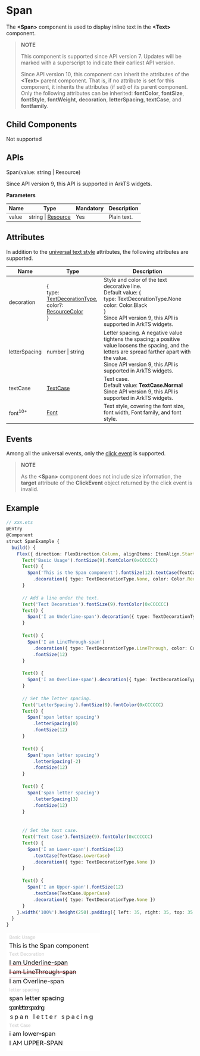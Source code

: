 # Span

The **\<Span>** component is used to display inline text in the **\<Text>** component.

>  **NOTE**
>
>  This component is supported since API version 7. Updates will be marked with a superscript to indicate their earliest API version.
>
>  Since API version 10, this component can inherit the attributes of the **\<Text>** parent component. That is, if no attribute is set for this component, it inherits the attributes (if set) of its parent component. Only the following attributes can be inherited: **fontColor**, **fontSize**, **fontStyle**, **fontWeight**, **decoration**, **letterSpacing**, **textCase**, and **fontfamily**.


## Child Components

Not supported


## APIs

Span(value: string | Resource)

Since API version 9, this API is supported in ArkTS widgets.

**Parameters**

| Name| Type| Mandatory| Description|
| -------- | -------- | -------- | -------- |
| value | string \| [Resource](ts-types.md#resource) | Yes| Plain text.|


## Attributes

In addition to the [universal text style](ts-universal-attributes-text-style.md) attributes, the following attributes are supported.

| Name| Type| Description|
| -------- | -------- | -------- |
| decoration | {<br>type: [TextDecorationType](ts-appendix-enums.md#textdecorationtype),<br>color?: [ResourceColor](ts-types.md#resourcecolor)<br>} | Style and color of the text decorative line.<br>Default value: {<br>type: TextDecorationType.None<br>color: Color.Black<br>} <br>Since API version 9, this API is supported in ArkTS widgets.|
| letterSpacing       | number \| string  | Letter spacing. A negative value tightens the spacing; a positive value loosens the spacing, and the letters are spread farther apart with the value.<br>Since API version 9, this API is supported in ArkTS widgets.                               |
| textCase | [TextCase](ts-appendix-enums.md#textcase) | Text case.<br>Default value: **TextCase.Normal**<br>Since API version 9, this API is supported in ArkTS widgets.|
| font<sup>10+</sup> | [Font](ts-types.md#font) | Text style, covering the font size, font width, Font family, and font style.|


## Events

Among all the universal events, only the [click event](ts-universal-attributes-click.md) is supported.

>  **NOTE**
>
>  As the **\<Span>** component does not include size information, the **target** attribute of the **ClickEvent** object returned by the click event is invalid.


## Example

```ts
// xxx.ets
@Entry
@Component
struct SpanExample {
  build() {
    Flex({ direction: FlexDirection.Column, alignItems: ItemAlign.Start, justifyContent: FlexAlign.SpaceBetween }) {
      Text('Basic Usage').fontSize(9).fontColor(0xCCCCCC)
      Text() {
        Span('This is the Span component').fontSize(12).textCase(TextCase.Normal)
          .decoration({ type: TextDecorationType.None, color: Color.Red })
      }

      // Add a line under the text.
      Text('Text Decoration').fontSize(9).fontColor(0xCCCCCC)
      Text() {
        Span('I am Underline-span').decoration({ type: TextDecorationType.Underline, color: Color.Red }).fontSize(12)
      }

      Text() {
        Span('I am LineThrough-span')
          .decoration({ type: TextDecorationType.LineThrough, color: Color.Red })
          .fontSize(12)
      }

      Text() {
        Span('I am Overline-span').decoration({ type: TextDecorationType.Overline, color: Color.Red }).fontSize(12)
      }

      // Set the letter spacing.
      Text('LetterSpacing').fontSize(9).fontColor(0xCCCCCC)
      Text() {
        Span('span letter spacing')
          .letterSpacing(0)
          .fontSize(12)
      }

      Text() {
        Span('span letter spacing')
          .letterSpacing(-2)
          .fontSize(12)
      }

      Text() {
        Span('span letter spacing')
          .letterSpacing(3)
          .fontSize(12)
      }


      // Set the text case.
      Text('Text Case').fontSize(9).fontColor(0xCCCCCC)
      Text() {
        Span('I am Lower-span').fontSize(12)
          .textCase(TextCase.LowerCase)
          .decoration({ type: TextDecorationType.None })
      }

      Text() {
        Span('I am Upper-span').fontSize(12)
          .textCase(TextCase.UpperCase)
          .decoration({ type: TextDecorationType.None })
      }
    }.width('100%').height(250).padding({ left: 35, right: 35, top: 35 })
  }
}
```

![span](figures/span.png)
